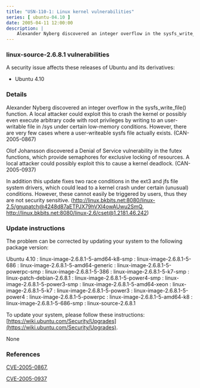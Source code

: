 ```yaml
---
title: "USN-110-1: Linux kernel vulnerabilities"
series: [ ubuntu-04.10 ]
date: 2005-04-11 12:00:00
description: |
    Alexander Nyberg discovered an integer overflow in the sysfs_write_file() function. A local attacker could exploit this to crash the kernel or possibly even execute arbitrary code with root privileges by writing to an user-writable file in /sys under certain low-memory conditions. However, there are very few cases where a user-writeable sysfs file actually exists. (CAN-2005-0867)
--- 
```

 
### linux-source-2.6.8.1 vulnerabilities

A security issue affects these releases of Ubuntu and its derivatives:

* Ubuntu 4.10

### Details

Alexander Nyberg discovered an integer overflow in the sysfs_write_file() function. A local attacker could exploit this to crash the kernel or possibly even execute arbitrary code with root privileges by writing to an user-writable file in /sys under certain low-memory conditions. However, there are very few cases where a user-writeable sysfs file actually exists. (CAN-2005-0867)

Olof Johansson discovered a Denial of Service vulnerability in the futex functions, which provide semaphores for exclusive locking of resources. A local attacker could possibly exploit this to cause a kernel deadlock. (CAN-2005-0937)

In addition this update fixes two race conditions in the ext3 and jfs file system drivers, which could lead to a kernel crash under certain (unusual) conditions. However, these cannot easily be triggered by users, thus they are not security sensitive. (http://linux.bkbits.net:8080/linux-2.5/gnupatch@4248d87aETPJX79hVXl4owAUwu2SmQ, http://linux.bkbits.net:8080/linux-2.6/cset@1.2181.46.242)

### Update instructions

The problem can be corrected by updating your system to the following package version:

Ubuntu 4.10
 : linux-image-2.6.8.1-5-amd64-k8-smp 
 : linux-image-2.6.8.1-5-686 
 : linux-image-2.6.8.1-5-amd64-generic 
 : linux-image-2.6.8.1-5-powerpc-smp 
 : linux-image-2.6.8.1-5-386 
 : linux-image-2.6.8.1-5-k7-smp 
 : linux-patch-debian-2.6.8.1 
 : linux-image-2.6.8.1-5-power4-smp 
 : linux-image-2.6.8.1-5-power3-smp 
 : linux-image-2.6.8.1-5-amd64-xeon 
 : linux-image-2.6.8.1-5-k7 
 : linux-image-2.6.8.1-5-power3 
 : linux-image-2.6.8.1-5-power4 
 : linux-image-2.6.8.1-5-powerpc 
 : linux-image-2.6.8.1-5-amd64-k8 
 : linux-image-2.6.8.1-5-686-smp 
 : linux-source-2.6.8.1 

To update your system, please follow these instructions: [https://wiki.ubuntu.com/Security/Upgrades](https://wiki.ubuntu.com/Security/Upgrades).

None

### References

 [CVE-2005-0867](http://people.ubuntu.com/~ubuntu-security/cve/CVE-2005-0867), 

 [CVE-2005-0937](http://people.ubuntu.com/~ubuntu-security/cve/CVE-2005-0937)
 

